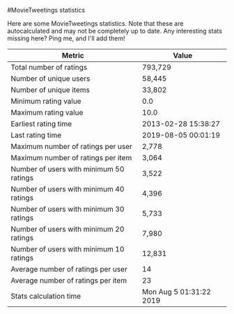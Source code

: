 #MovieTweetings statistics

Here are some MovieTweetings statistics. Note that these are autocalculated and may not be completely up to date. Any interesting stats missing here? Ping me, and I'll add them!

Metric | Value
--- | ---
Total number of ratings                 | 793,729
Number of unique users                  | 58,445
Number of unique items                  | 33,802
Minimum rating value                    | 0.0
Maximum rating value                    | 10.0
Earliest rating time                    | 2013-02-28 15:38:27
Last rating time                        | 2019-08-05 00:01:19
Maximum number of ratings per user      | 2,778
Maximum number of ratings per item      | 3,064
Number of users with minimum 50 ratings | 3,522
Number of users with minimum 40 ratings | 4,396
Number of users with minimum 30 ratings | 5,733
Number of users with minimum 20 ratings | 7,980
Number of users with minimum 10 ratings | 12,831
Average number of ratings per user      | 14
Average number of ratings per item      | 23
Stats calculation time                  | Mon Aug  5 01:31:22 2019

